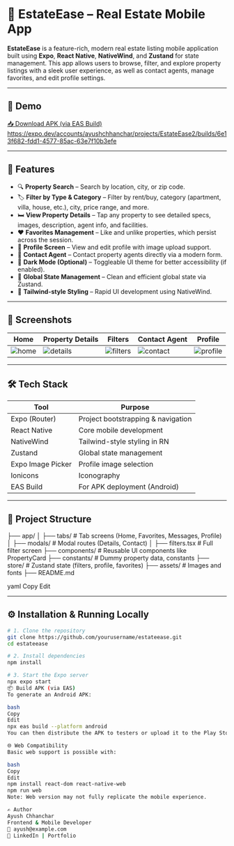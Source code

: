 # 🏡 EstateEase – Real Estate Mobile App

**EstateEase** is a feature-rich, modern real estate listing mobile application built using **Expo**, **React Native**, **NativeWind**, and **Zustand** for state management. This app allows users to browse, filter, and explore property listings with a sleek user experience, as well as contact agents, manage favorites, and edit profile settings.

---

## 📱 Demo
 
[📥 Download APK (via EAS Build)](#)
https://expo.dev/accounts/ayushchhanchar/projects/EstateEase2/builds/6e13f682-fdd1-4577-85ac-63e7f10b3efe

---

## 🚀 Features

- 🔍 **Property Search** – Search by location, city, or zip code.
- 🏷️ **Filter by Type & Category** – Filter by rent/buy, category (apartment, villa, house, etc.), city, price range, and more.
- 🛏️ **View Property Details** – Tap any property to see detailed specs, images, description, agent info, and facilities.
- ❤️ **Favorites Management** – Like and unlike properties, which persist across the session.
- 👤 **Profile Screen** – View and edit profile with image upload support.
- 📨 **Contact Agent** – Contact property agents directly via a modern form.
- 🌙 **Dark Mode (Optional)** – Toggleable UI theme for better accessibility (if enabled).
- 💾 **Global State Management** – Clean and efficient global state via Zustand.
- 🎨 **Tailwind-style Styling** – Rapid UI development using NativeWind.

---

## 📸 Screenshots

| Home | Property Details | Filters | Contact Agent | Profile |
|------|------------------|---------|----------------|---------|
| ![home](./assets/screens/home.png) | ![details](./assets/screens/details.png) | ![filters](./assets/screens/filters.png) | ![contact](./assets/screens/contact.png) | ![profile](./assets/screens/profile.png) |

---

## 🛠️ Tech Stack

| Tool               | Purpose                              |
|--------------------|--------------------------------------|
| Expo (Router)      | Project bootstrapping & navigation   |
| React Native       | Core mobile development              |
| NativeWind         | Tailwind-style styling in RN         |
| Zustand            | Global state management              |
| Expo Image Picker  | Profile image selection              |
| Ionicons           | Iconography                          |
| EAS Build          | For APK deployment (Android)         |

---

## 📂 Project Structure

├── app/
│ ├── tabs/ # Tab screens (Home, Favorites, Messages, Profile)
│ ├── modals/ # Modal routes (Details, Contact)
│ ├── filters.tsx # Full filter screen
├── components/ # Reusable UI components like PropertyCard
├── constants/ # Dummy property data, constants
├── store/ # Zustand state (filters, profile, favorites)
├── assets/ # Images and fonts
├── README.md

yaml
Copy
Edit

---

## ⚙️ Installation & Running Locally

```bash
# 1. Clone the repository
git clone https://github.com/yourusername/estateease.git
cd estateease

# 2. Install dependencies
npm install

# 3. Start the Expo server
npx expo start
📦 Build APK (via EAS)
To generate an Android APK:

bash
Copy
Edit
npx eas build --platform android
You can then distribute the APK to testers or upload it to the Play Store.

🌐 Web Compatibility
Basic web support is possible with:

bash
Copy
Edit
npm install react-dom react-native-web
npm run web
Note: Web version may not fully replicate the mobile experience.

✍️ Author
Ayush Chhanchar
Frontend & Mobile Developer
📧 ayush@example.com
🔗 LinkedIn | Portfolio

